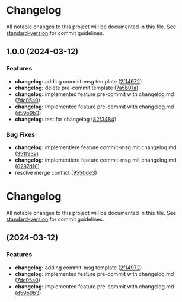 # Changelog

All notable changes to this project will be documented in this file. See [standard-version](https://github.com/conventional-changelog/standard-version) for commit guidelines.

## 1.0.0 (2024-03-12)


### Features

* **changelog:** adding commit-msg template ([2f14972](https://github.com/TS-BudgetBook/budgetbook/commit/2f14972e02c201309f980e672defd1acb93565de))
* **changelog:** delete pre-commit template ([7a5b01a](https://github.com/TS-BudgetBook/budgetbook/commit/7a5b01a26979c041741bfaaa614f0a7ee93944a2))
* **changelog:** implemented feature pre-commit with changelog.md ([7dc05a0](https://github.com/TS-BudgetBook/budgetbook/commit/7dc05a04437039e9168f21eeae429267dcfa10be))
* **changelog:** Implemented feature pre-commit with changelog.md ([d59b9b3](https://github.com/TS-BudgetBook/budgetbook/commit/d59b9b36500e3352d45800a0ad33b67ece099297))
* **changelog:** test for changelog ([82f3484](https://github.com/TS-BudgetBook/budgetbook/commit/82f3484f9ac8f36b908bed2894e9c53e4f0b4769))


### Bug Fixes

* **changelog:** implementiere feature commit-msg mit changelog.md ([351f93a](https://github.com/TS-BudgetBook/budgetbook/commit/351f93a5d82ecdea56845405eeb27805ca38e268))
* **changelog:** implementiere feature commit-msg mit changelog.md ([0297d10](https://github.com/TS-BudgetBook/budgetbook/commit/0297d10a52b783c3c4b834d64c3fd3c918e59b61))
* resolve merge conflict ([9550de3](https://github.com/TS-BudgetBook/budgetbook/commit/9550de3abdd84b3fded3d83cf8c0c16e2ed58cc0))

# Changelog

All notable changes to this project will be documented in this file. See [standard-version](https://github.com/conventional-changelog/standard-version) for commit guidelines.

##  (2024-03-12)


### Features

* **changelog:** adding commit-msg template ([2f14972](https://github.com/TS-BudgetBook/budgetbook/commit/2f14972e02c201309f980e672defd1acb93565de))
* **changelog:** implemented feature pre-commit with changelog.md ([7dc05a0](https://github.com/TS-BudgetBook/budgetbook/commit/7dc05a04437039e9168f21eeae429267dcfa10be))
* **changelog:** Implemented feature pre-commit with changelog.md ([d59b9b3](https://github.com/TS-BudgetBook/budgetbook/commit/d59b9b36500e3352d45800a0ad33b67ece099297))
